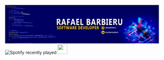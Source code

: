 <img src="https://github.com/RafaelBarbieru/RafaelBarbieru/blob/main/1673702086148.jfif" alt="Banner">
<img src="https://spotify-recently-played-readme.vercel.app/api?user=t2pgcbpsdn8oxevpfm4ppjvxo&count=3&unique=true" alt="Spotify recently played">
<a href="https://www.linkedin.com/in/rafael-barbieru/"><img height="32" width="32" src="https://cdn.simpleicons.org/linkedin"></a>
